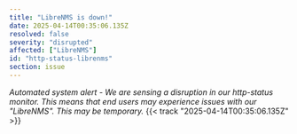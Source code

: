 ```yaml
---
title: "LibreNMS is down!"
date: 2025-04-14T00:35:06.135Z
resolved: false
severity: "disrupted"
affected: ["LibreNMS"]
id: "http-status-librenms"
section: issue
---
```


**Automated system alert* - We are sensing a disruption in our http-status monitor. This means that end users may experience issues with our "LibreNMS". This may be temporary.* {{< track "2025-04-14T00:35:06.135Z" >}}
